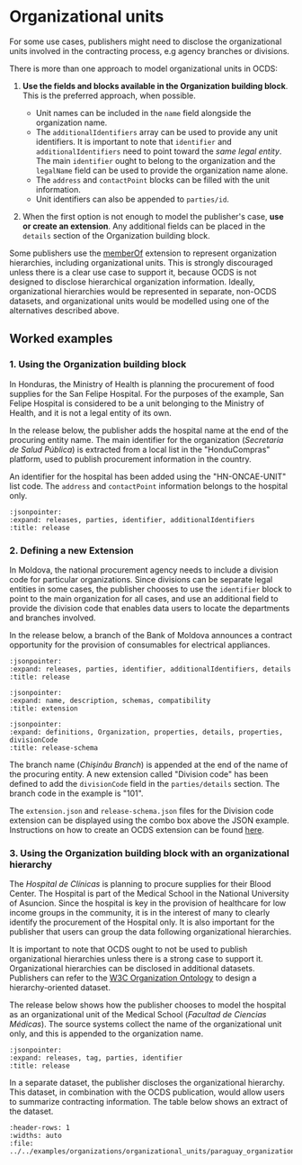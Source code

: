 # Organizational units

For some use cases, publishers might need to disclose the organizational units involved in the contracting process, e.g agency branches or divisions.

There is more than one approach to model organizational units in OCDS:

1. **Use the fields and blocks available in the Organization building block**. This is the preferred approach, when possible. 

    * Unit names can be included in the `name` field alongside the organization name. 
    * The `additionalIdentifiers` array can be used to provide any unit identifiers. It is important to note that `identifier` and `additionalIdentifiers` need to point toward the *same legal entity*. The main `identifier` ought to belong to the organization and the `legalName` field can be used to provide the organization name alone. 
    * The `address` and `contactPoint` blocks can be filled with the unit information. 
    * Unit identifiers can also be appended to `parties/id`.

2. When the first option is not enough to model the publisher's case, **use or create an extension**. Any additional fields can be placed in the `details` section of the Organization building block.

Some publishers use the [memberOf](https://github.com/open-contracting-extensions/ocds_memberOf_extension) extension to represent organization hierarchies, including organizational units. This is strongly discouraged unless there is a clear use case to support it, because OCDS is not designed to disclose hierarchical organization information. Ideally, organizational hierarchies would be represented in separate, non-OCDS datasets, and organizational units would be modelled using one of the alternatives described above. 

## Worked examples

### 1. Using the Organization building block

In Honduras, the Ministry of Health is planning the procurement of food supplies for the San Felipe Hospital. For the purposes of the example, San Felipe Hospital is considered to be a unit belonging to the Ministry of Health, and it is not a legal entity of its own.

In the release below, the publisher adds the hospital name at the end of the procuring entity name. The main identifier for the organization (*Secretaría de Salud Pública*) is extracted from a local list in the "HonduCompras" platform, used to publish procurement information in the country.

An identifier for the hospital has been added using the "HN-ONCAE-UNIT" list code. The `address` and `contactPoint` information belongs to the hospital only.

```{jsoninclude} ../../examples/organizations/organizational_units/honduras_organization_identifier_scheme.json
:jsonpointer:
:expand: releases, parties, identifier, additionalIdentifiers
:title: release
```

### 2. Defining a new Extension

In Moldova, the national procurement agency needs to include a division code for particular organizations. Since divisions can be separate legal entities in some cases, the publisher chooses to use the `identifier` block to point to the main organization for all cases, and use an additional field to provide the division code that enables data users to locate the departments and branches involved.

In the release below, a branch of the Bank of Moldova announces a contract opportunity for the provision of consumables for electrical appliances.

```{jsoninclude} ../../examples/organizations/organizational_units/moldova_organization_extension.json
:jsonpointer:
:expand: releases, parties, identifier, additionalIdentifiers, details
:title: release
```

```{jsoninclude} ../../examples/organizations/organizational_units/ocds_divisionCode_extension/extension.json
:jsonpointer:
:expand: name, description, schemas, compatibility
:title: extension
```

```{jsoninclude} ../../examples/organizations/organizational_units/ocds_divisionCode_extension/release-schema.json
:jsonpointer:
:expand: definitions, Organization, properties, details, properties, divisionCode
:title: release-schema
```

The branch name (*Chişinău Branch*) is appended at the end of the name of the procuring entity. A new extension called "Division code" has been defined to add the `divisionCode` field in the `parties/details` section. The branch code in the example is "101".

The `extension.json` and `release-schema.json` files for the Division code extension can be displayed using the combo box above the JSON example. Instructions on how to create an OCDS extension can be found [here](https://github.com/open-contracting/standard_extension_template).

### 3. Using the Organization building block with an organizational hierarchy

The *Hospital de Clínicas* is planning to procure supplies for their Blood Center. The Hospital is part of the Medical School in the National University of Asuncion. Since the hospital is key in the provision of healthcare for low income groups in the community, it is in the interest of many to clearly identify the procurement of the Hospital only. It is also important for the publisher that users can group the data following organizational hierarchies.

It is important to note that OCDS ought to not be used to publish organizational hierarchies unless there is a strong case to support it. Organizational hierarchies can be disclosed in additional datasets. Publishers can refer to the [W3C Organization Ontology](https://www.w3.org/TR/vocab-org/) to design a hierarchy-oriented dataset.

The release below shows how the publisher chooses to model the hospital as an organizational unit of the Medical School (*Facultad de Ciencias Médicas*). The source systems collect the name of the organizational unit only, and this is appended to the organization name.

```{jsoninclude} ../../examples/organizations/organizational_units/paraguay_organization_name.json
:jsonpointer:
:expand: releases, tag, parties, identifier
:title: release
```

In a separate dataset, the publisher discloses the organizational hierarchy. This dataset, in combination with the OCDS publication,  would allow users to summarize contracting information. The table below shows an extract of the dataset.

```{csv-table-no-translate}
:header-rows: 1
:widths: auto
:file: ../../examples/organizations/organizational_units/paraguay_organizations.csv
```

